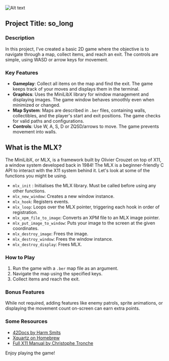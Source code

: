 ![Alt text](URL_to_your_GIF)

## Project Title: so_long

### Description

In this project, I've created a basic 2D game where the objective is to navigate through a map, collect items, and reach an exit. The controls are simple, using WASD or arrow keys for movement.

### Key Features

- **Gameplay**: Collect all items on the map and find the exit. The game keeps track of your moves and displays them in the terminal.
- **Graphics**: Uses the MiniLibX library for window management and displaying images. The game window behaves smoothly even when minimized or changed.
- **Map System**: Maps are described in `.ber` files, containing walls, collectibles, and the player's start and exit positions. The game checks for valid paths and configurations.
- **Controls**: Use W, A, S, D or ZQSD/arrows to move. The game prevents movement into walls.

## What is the MLX?
The MiniLibX, or MLX, is a framework built by Olivier Crouzet on top of X11, a window system developed back in 1984! The MLX is a beginner-friendly C API to interact with the X11 system behind it. Let's look at some of the functions you might be using.

 -  `mlx_init` : Initialises the MLX library. Must be called before using any other functions.
 -  `mlx_new_window`: Creates a new window instance.
 -  `mlx_hook`: Registers events.
 -  `mlx_loop`: Loops over the MLX pointer, triggering each hook in order of registration.
 -  `mlx_xpm_file_to_image`: Converts an XPM file to an MLX image pointer.
 -  `mlx_put_image_to_window`: Puts your image to the screen at the given coordinates.
 -  `mlx_destroy_image`: Frees the image.
 -  `mlx_destroy_window`: Frees the window instance.
 -  `mlx_destroy_display`: Frees MLX.

### How to Play

1. Run the game with a `.ber` map file as an argument.
2. Navigate the map using the specified keys.
3. Collect items and reach the exit.

### Bonus Features

While not required, adding features like enemy patrols, sprite animations, or displaying the movement count on-screen can earn extra points.

### Some Resources
- [42Docs by Harm Smits](https://harm-smits.github.io/42docs/libs/minilibx)
- [Xquartz on Homebrew](https://formulae.brew.sh/cask/xquartz)
- [Full X11 Manual by Christophe Tronche](https://tronche.com/gui/x/xlib/)

Enjoy playing the game!
